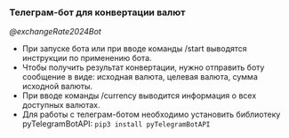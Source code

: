 ### Телеграм-бот для конвертации валют
*@exchangeRate2024Bot*

- При запуске бота или при вводе команды /start выводятся инструкции по применению бота.
- Чтобы получить результат конвертации, нужно отправить боту сообщение в виде: исходная валюта, целевая валюта, сумма исходной валюты.
- При вводе команды /currency выводится информация о всех доступных валютах.
- Для работы с телеграм-ботом необходимо установить библиотеку pyTelegramBotAPI: ```pip3 install pyTelegramBotAPI```

